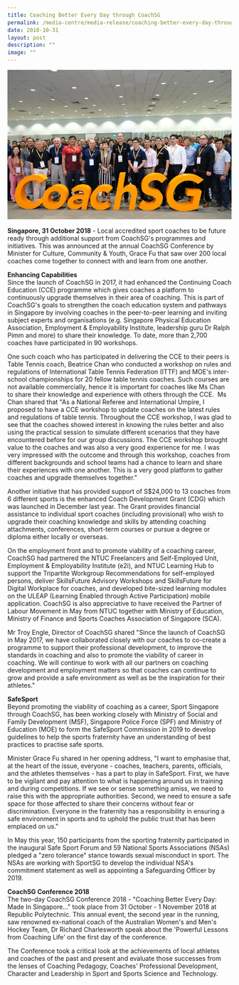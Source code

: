 ```yaml
---
title: Coaching Better Every Day through CoachSG
permalink: /media-centre/media-release/coaching-better-every-day-through-coachsg/
date: 2018-10-31
layout: post
description: ""
image: ""
---
```


![](/images/Media%20Centre/Media%20Release/2018/October/Group%20photo%20at%20the%20CoachSG%20Conference%202018.jpeg)

**Singapore, 31 October 2018** \- Local accredited sport coaches to be future ready through additional support from CoachSG's programmes and initiatives. This was announced at the annual CoachSG Conference by Minister for Culture, Community & Youth, Grace Fu that saw over 200 local coaches come together to connect with and learn from one another.

  
**Enhancing Capabilities**  
Since the launch of CoachSG in 2017, it had enhanced the Continuing Coach Education (CCE) programme which gives coaches a platform to continuously upgrade themselves in their area of coaching. This is part of CoachSG's goals to strengthen the coach education system and pathways in Singapore by involving coaches in the peer-to-peer learning and inviting subject experts and organisations (e.g. Singapore Physical Education Association, Employment & Employability Institute, leadership guru Dr Ralph Pimm and more) to share their knowledge. To date, more than 2,700 coaches have participated in 90 workshops.

  
One such coach who has participated in delivering the CCE to their peers is Table Tennis coach, Beatrice Chan who conducted a workshop on rules and regulations of International Table Tennis Federation (ITTF) and MOE's inter-school championships for 20 fellow table tennis coaches. Such courses are not available commercially, hence it is important for coaches like Ms Chan to share their knowledge and experience with others through the CCE.  Ms Chan shared that "As a National Referee and International Umpire, I proposed to have a CCE workshop to update coaches on the latest rules and regulations of table tennis. Throughout the CCE workshop, I was glad to see that the coaches showed interest in knowing the rules better and also using the practical session to simulate different scenarios that they have encountered before for our group discussions. The CCE workshop brought value to the coaches and was also a very good experience for me. I was very impressed with the outcome and through this workshop, coaches from different backgrounds and school teams had a chance to learn and share their experiences with one another. This is a very good platform to gather coaches and upgrade themselves together."

  
Another initiative that has provided support of S$24,000 to 13 coaches from 6 different sports is the enhanced Coach Development Grant (CDG) which was launched in December last year. The Grant provides financial assistance to individual sport coaches (including provisional) who wish to upgrade their coaching knowledge and skills by attending coaching attachments, conferences, short-term courses or pursue a degree or diploma either locally or overseas.

  
On the employment front and to promote viability of a coaching career, CoachSG had partnered the NTUC Freelancers and Self-Employed Unit, Employment & Employability Institute (e2i), and NTUC Learning Hub to support the Tripartite Workgroup Recommendations for self-employed persons, deliver SkillsFuture Advisory Workshops and SkillsFuture for Digital Workplace for coaches, and developed bite-sized learning modules on the ULEAP (Learning Enabled through Active Participation) mobile application. CoachSG is also appreciative to have received the Partner of Labour Movement in May from NTUC together with Ministry of Education, Ministry of Finance and Sports Coaches Association of Singapore (SCA).

  
Mr Troy Engle, Director of CoachSG shared "Since the launch of CoachSG in May 2017, we have collaborated closely with our coaches to co-create a programme to support their professional development, to improve the standards in coaching and also to promote the viability of career in coaching. We will continue to work with all our partners on coaching development and employment matters so that coaches can continue to grow and provide a safe environment as well as be the inspiration for their athletes."

  
**SafeSport**  
Beyond promoting the viability of coaching as a career, Sport Singapore through CoachSG, has been working closely with Ministry of Social and Family Development (MSF), Singapore Police Force (SPF) and Ministry of Education (MOE) to form the SafeSport Commission in 2019 to develop guidelines to help the sports fraternity have an understanding of best practices to practise safe sports.

  
Minister Grace Fu shared in her opening address, "I want to emphasise that, at the heart of the issue, everyone - coaches, teachers, parents, officials, and the athletes themselves - has a part to play in SafeSport. First, we have to be vigilant and pay attention to what is happening around us in training and during competitions. If we see or sense something amiss, we need to raise this with the appropriate authorities. Second, we need to ensure a safe space for those affected to share their concerns without fear or discrimination. Everyone in the fraternity has a responsibility in ensuring a safe environment in sports and to uphold the public trust that has been emplaced on us."

  
In May this year, 150 participants from the sporting fraternity participated in the inaugural Safe Sport Forum and 59 National Sports Associations (NSAs) pledged a "zero tolerance" stance towards sexual misconduct in sport. The NSAs are working with SportSG to develop the individual NSA's commitment statement as well as appointing a Safeguarding Officer by 2019.

  
**CoachSG Conference 2018**  
The two-day CoachSG Conference 2018 - "Coaching Better Every Day: Made In Singapore..." took place from 31 October - 1 November 2018 at Republic Polytechnic. This annual event, the second year in the running, saw renowned ex-national coach of the Australian Women's and Men's Hockey Team, Dr Richard Charlesworth speak about the 'Powerful Lessons from Coaching Life' on the first day of the conference.

  
The Conference took a critical look at the achievements of local athletes and coaches of the past and present and evaluate those successes from the lenses of Coaching Pedagogy, Coaches' Professional Development, Character and Leadership in Sport and Sports Science and Technology.